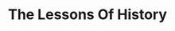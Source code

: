 ---
title: "The Lessons Of History"
description: 'Kumpulan atom bernama manusia itu memang aneh. Ia "nothing and everything " di saat yang bersamaan. Sejarahnya bisa dibilang cuma satu kejapan mata, tapi ketika nanti kita semua usai, ketika alam semesta menghancurkan kita. Kita masih beruntung, karena kita tahu kalau kita usai, sementara yang menghancurkan tidak.'
cover: "images/reading/the-lessons-of-history.jpeg"
publishDate: 2022-06-15
authors: "Ariel Durant, Will Durant"
categories: ["social science & engineering"]
---
